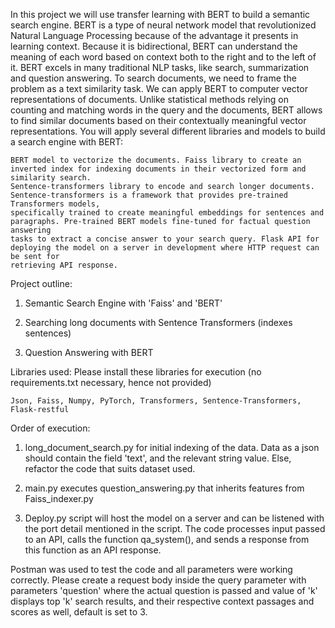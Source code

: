 In this project we will use transfer learning with BERT to build a semantic search engine.
BERT is a type of neural network model that revolutionized Natural Language Processing because of the advantage it presents in learning context. Because it is bidirectional, BERT can understand the meaning of each word based on context both to the right and to the left of it. BERT excels in many traditional NLP tasks, like search, summarization and question answering. To search documents, we need to frame the problem as a text similarity task. We can apply BERT to computer vector representations of documents. Unlike statistical methods relying on counting and matching words in the query and the documents, BERT allows to find similar documents based on their contextually meaningful vector representations. You will apply several different libraries and models to build a search engine with BERT:

    BERT model to vectorize the documents. Faiss library to create an inverted index for indexing documents in their vectorized form and similarity search.
    Sentence-transformers library to encode and search longer documents. Sentence-transformers is a framework that provides pre-trained Transformers models,
    specifically trained to create meaningful embeddings for sentences and paragraphs. Pre-trained BERT models fine-tuned for factual question answering
    tasks to extract a concise answer to your search query. Flask API for deploying the model on a server in development where HTTP request can be sent for
    retrieving API response.

Project outline:
1. Semantic Search Engine with 'Faiss' and 'BERT'

2. Searching long documents with Sentence Transformers (indexes sentences)

3. Question Answering with BERT

Libraries used:
Please install these libraries for execution (no requirements.txt necessary, hence not provided)

    Json, Faiss, Numpy, PyTorch, Transformers, Sentence-Transformers, Flask-restful

Order of execution:
1. long_document_search.py for initial indexing of the data. Data as a json should contain the field
'text', and the relevant string value. Else, refactor the code that suits dataset used.
   
2. main.py executes question_answering.py that inherits features from Faiss_indexer.py

3. Deploy.py script will host the model on a server and can be listened with the port
detail mentioned in the script. The code processes input passed to an API, calls the function qa_system(),
   and sends a response from this function as an API response.
   
Postman was used to test the code and all parameters were working correctly. Please create a request body
inside the query parameter with parameters 'question' where the actual question is passed and value of 'k'
displays top 'k' search results, and their respective context passages and scores as well, default is set to 3.